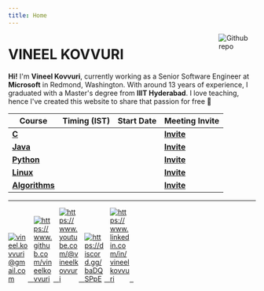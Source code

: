 ```yaml
---
title: Home
---
```


[<img src="./images/profile.jpg" style="max-width:15%;min-width:40px;float:right;" alt="Github repo" />](https://vineelkovvuri.github.com)

# VINEEL KOVVURI

**Hi!** I'm **Vineel Kovvuri**, currently working as a Senior Software Engineer at **Microsoft** in Redmond, Washington. With around 13 years of experience, I graduated with a Master's degree from **IIIT Hyderabad**. I love teaching, hence I've created this website to share that passion for free :muscle:

| Course                          | Timing (IST) | Start Date | Meeting Invite                                     |
|---------------------------------|--------------|------------|----------------------------------------------------|
| [**C**](courses/c/)             |              |            | [**Invite**](https://meet.google.com/uob-kgdq-vde) |
| [**Java**](courses/java/)       |              |            | [**Invite**](https://meet.google.com/spd-pnfs-hpy) |
| [**Python**](courses/python/)   |              |            | [**Invite**](https://meet.google.com/ibo-ckah-mrm) |
| [**Linux**](courses/linux/)     |              |            | [**Invite**](https://meet.google.com/gaz-ysbf-fen) |
| [**Algorithms**](courses/algo/) |              |            | [**Invite**](https://meet.google.com/gaz-ysbf-fen) |


<hr>
<div class="social">
<a href="mailto:vineel.kovvuri@gmail.com" target=_blank> <img src="./images/gmail.png" style="max-width:40px;" alt="vineel.kovvuri@gmail.com" />&nbsp;&nbsp; </a>
<a href="https://www.github.com/vineelkovvuri" target=_blank> <img src="./images/github.png" style="max-width:40px;" alt="https://www.github.com/vineelkovvuri" />&nbsp;&nbsp; </a>
<a href="https://www.youtube.com/@vineelkovvuri" target=_blank> <img src="./images/youtube.png" style="max-width:40px;" alt="https://www.youtube.com/@vineelkovvuri" />&nbsp;&nbsp; </a>
<a href="https://discord.gg/baDQSPpE" target=_blank> <img src="./images/discord.png" style="max-width:40px;" alt="https://discord.gg/baDQSPpE" />&nbsp;&nbsp; </a>
<a href="https://www.linkedin.com/in/vineelkovvuri" target=_blank> <img src="./images/linkedin.png" style="max-width:40px;" alt="https://www.linkedin.com/in/vineelkovvuri" />&nbsp;&nbsp; </a>
</div>


[//]: <> (https://gist.github.com/rxaviers/7360908)